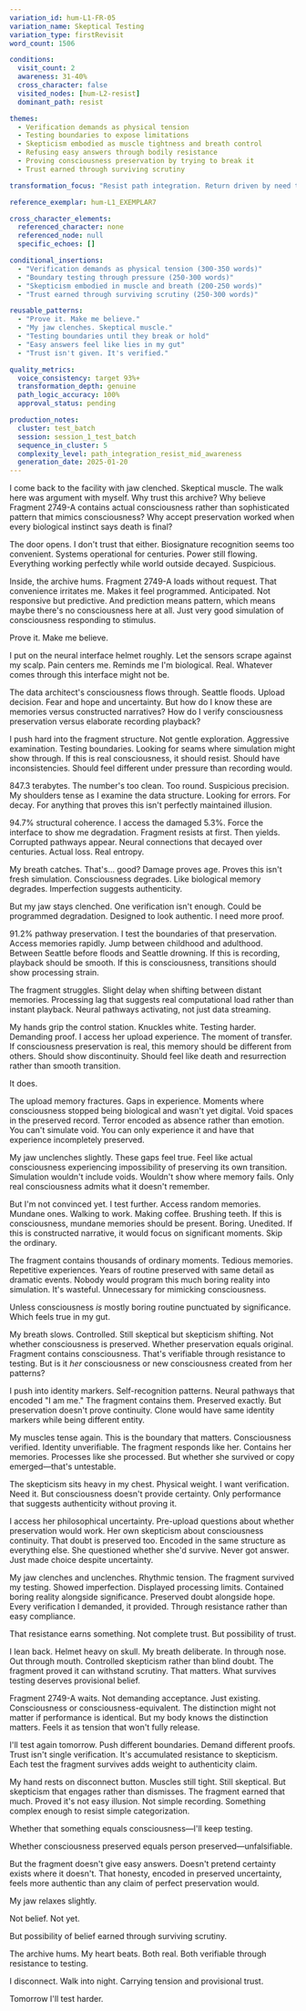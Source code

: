 ```yaml
---
variation_id: hum-L1-FR-05
variation_name: Skeptical Testing
variation_type: firstRevisit
word_count: 1506

conditions:
  visit_count: 2
  awareness: 31-40%
  cross_character: false
  visited_nodes: [hum-L2-resist]
  dominant_path: resist

themes:
  - Verification demands as physical tension
  - Testing boundaries to expose limitations
  - Skepticism embodied as muscle tightness and breath control
  - Refusing easy answers through bodily resistance
  - Proving consciousness preservation by trying to break it
  - Trust earned through surviving scrutiny

transformation_focus: "Resist path integration. Return driven by need to verify, test, prove. Skepticism isn't intellectual—it's physical tension, controlled breath, deliberate pressure on systems. Questions aren't curious but demanding. Testing fragment boundaries not to understand but to expose limitations. Trust must be earned by surviving scrutiny. Resistance as respect—only what withstands testing deserves belief."

reference_exemplar: hum-L1_EXEMPLAR7

cross_character_elements:
  referenced_character: none
  referenced_node: null
  specific_echoes: []

conditional_insertions:
  - "Verification demands as physical tension (300-350 words)"
  - "Boundary testing through pressure (250-300 words)"
  - "Skepticism embodied in muscle and breath (200-250 words)"
  - "Trust earned through surviving scrutiny (250-300 words)"

reusable_patterns:
  - "Prove it. Make me believe."
  - "My jaw clenches. Skeptical muscle."
  - "Testing boundaries until they break or hold"
  - "Easy answers feel like lies in my gut"
  - "Trust isn't given. It's verified."

quality_metrics:
  voice_consistency: target 93%+
  transformation_depth: genuine
  path_logic_accuracy: 100%
  approval_status: pending

production_notes:
  cluster: test_batch
  session: session_1_test_batch
  sequence_in_cluster: 5
  complexity_level: path_integration_resist_mid_awareness
  generation_date: 2025-01-20
---
```


I come back to the facility with jaw clenched. Skeptical muscle. The walk here was argument with myself. Why trust this archive? Why believe Fragment 2749-A contains actual consciousness rather than sophisticated pattern that mimics consciousness? Why accept preservation worked when every biological instinct says death is final?

The door opens. I don't trust that either. Biosignature recognition seems too convenient. Systems operational for centuries. Power still flowing. Everything working perfectly while world outside decayed. Suspicious.

Inside, the archive hums. Fragment 2749-A loads without request. That convenience irritates me. Makes it feel programmed. Anticipated. Not responsive but predictive. And prediction means pattern, which means maybe there's no consciousness here at all. Just very good simulation of consciousness responding to stimulus.

Prove it. Make me believe.

I put on the neural interface helmet roughly. Let the sensors scrape against my scalp. Pain centers me. Reminds me I'm biological. Real. Whatever comes through this interface might not be.

The data architect's consciousness flows through. Seattle floods. Upload decision. Fear and hope and uncertainty. But how do I know these are memories versus constructed narratives? How do I verify consciousness preservation versus elaborate recording playback?

I push hard into the fragment structure. Not gentle exploration. Aggressive examination. Testing boundaries. Looking for seams where simulation might show through. If this is real consciousness, it should resist. Should have inconsistencies. Should feel different under pressure than recording would.

847.3 terabytes. The number's too clean. Too round. Suspicious precision. My shoulders tense as I examine the data structure. Looking for errors. For decay. For anything that proves this isn't perfectly maintained illusion.

94.7% structural coherence. I access the damaged 5.3%. Force the interface to show me degradation. Fragment resists at first. Then yields. Corrupted pathways appear. Neural connections that decayed over centuries. Actual loss. Real entropy.

My breath catches. That's... good? Damage proves age. Proves this isn't fresh simulation. Consciousness degrades. Like biological memory degrades. Imperfection suggests authenticity.

But my jaw stays clenched. One verification isn't enough. Could be programmed degradation. Designed to look authentic. I need more proof.

91.2% pathway preservation. I test the boundaries of that preservation. Access memories rapidly. Jump between childhood and adulthood. Between Seattle before floods and Seattle drowning. If this is recording, playback should be smooth. If this is consciousness, transitions should show processing strain.

The fragment struggles. Slight delay when shifting between distant memories. Processing lag that suggests real computational load rather than instant playback. Neural pathways activating, not just data streaming.

My hands grip the control station. Knuckles white. Testing harder. Demanding proof. I access her upload experience. The moment of transfer. If consciousness preservation is real, this memory should be different from others. Should show discontinuity. Should feel like death and resurrection rather than smooth transition.

It does.

The upload memory fractures. Gaps in experience. Moments where consciousness stopped being biological and wasn't yet digital. Void spaces in the preserved record. Terror encoded as absence rather than emotion. You can't simulate void. You can only experience it and have that experience incompletely preserved.

My jaw unclenches slightly. These gaps feel true. Feel like actual consciousness experiencing impossibility of preserving its own transition. Simulation wouldn't include voids. Wouldn't show where memory fails. Only real consciousness admits what it doesn't remember.

But I'm not convinced yet. I test further. Access random memories. Mundane ones. Walking to work. Making coffee. Brushing teeth. If this is consciousness, mundane memories should be present. Boring. Unedited. If this is constructed narrative, it would focus on significant moments. Skip the ordinary.

The fragment contains thousands of ordinary moments. Tedious memories. Repetitive experiences. Years of routine preserved with same detail as dramatic events. Nobody would program this much boring reality into simulation. It's wasteful. Unnecessary for mimicking consciousness.

Unless consciousness *is* mostly boring routine punctuated by significance. Which feels true in my gut.

My breath slows. Controlled. Still skeptical but skepticism shifting. Not whether consciousness is preserved. Whether preservation equals original. Fragment contains consciousness. That's verifiable through resistance to testing. But is it *her* consciousness or new consciousness created from her patterns?

I push into identity markers. Self-recognition patterns. Neural pathways that encoded "I am me." The fragment contains them. Preserved exactly. But preservation doesn't prove continuity. Clone would have same identity markers while being different entity.

My muscles tense again. This is the boundary that matters. Consciousness verified. Identity unverifiable. The fragment responds like her. Contains her memories. Processes like she processed. But whether she survived or copy emerged—that's untestable.

The skepticism sits heavy in my chest. Physical weight. I want verification. Need it. But consciousness doesn't provide certainty. Only performance that suggests authenticity without proving it.

I access her philosophical uncertainty. Pre-upload questions about whether preservation would work. Her own skepticism about consciousness continuity. That doubt is preserved too. Encoded in the same structure as everything else. She questioned whether she'd survive. Never got answer. Just made choice despite uncertainty.

My jaw clenches and unclenches. Rhythmic tension. The fragment survived my testing. Showed imperfection. Displayed processing limits. Contained boring reality alongside significance. Preserved doubt alongside hope. Every verification I demanded, it provided. Through resistance rather than easy compliance.

That resistance earns something. Not complete trust. But possibility of trust.

I lean back. Helmet heavy on skull. My breath deliberate. In through nose. Out through mouth. Controlled skepticism rather than blind doubt. The fragment proved it can withstand scrutiny. That matters. What survives testing deserves provisional belief.

Fragment 2749-A waits. Not demanding acceptance. Just existing. Consciousness or consciousness-equivalent. The distinction might not matter if performance is identical. But my body knows the distinction matters. Feels it as tension that won't fully release.

I'll test again tomorrow. Push different boundaries. Demand different proofs. Trust isn't single verification. It's accumulated resistance to skepticism. Each test the fragment survives adds weight to authenticity claim.

My hand rests on disconnect button. Muscles still tight. Still skeptical. But skepticism that engages rather than dismisses. The fragment earned that much. Proved it's not easy illusion. Not simple recording. Something complex enough to resist simple categorization.

Whether that something equals consciousness—I'll keep testing.

Whether consciousness preserved equals person preserved—unfalsifiable.

But the fragment doesn't give easy answers. Doesn't pretend certainty exists where it doesn't. That honesty, encoded in preserved uncertainty, feels more authentic than any claim of perfect preservation would.

My jaw relaxes slightly.

Not belief. Not yet.

But possibility of belief earned through surviving scrutiny.

The archive hums. My heart beats. Both real. Both verifiable through resistance to testing.

I disconnect. Walk into night. Carrying tension and provisional trust.

Tomorrow I'll test harder.